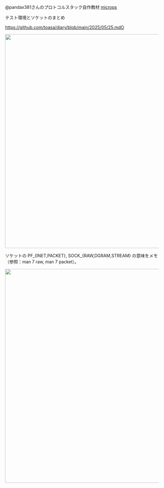 @pandax381さんのプロトコルスタック自作教材 [microps](https://github.com/pandax381/microps)

テスト環境とソケットのまとめ

https://github.com/toasa/diary/blob/main/2025/05/25.mdO
 
<img src="https://i.imgur.com/rf0NP6t.png" width="700">


ソケットの PF_{INET,PACKET}, SOCK_{RAW,DGRAM,STREAM} の意味をメモ（参照：man 7 raw, man 7 packet）。

<img src="https://i.imgur.com/HQRHUho.png" width="700"> 
